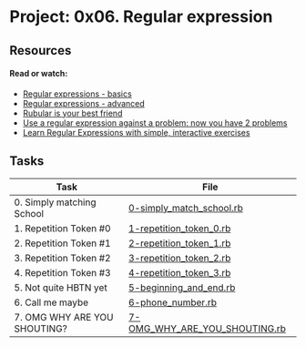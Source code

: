 # Project: 0x06. Regular expression

## Resources

#### Read or watch:

* [Regular expressions - basics](https://intranet.alxswe.com/rltoken/6VeaVMaugIxcFAwA27TBdQ)
* [Regular expressions - advanced](https://intranet.alxswe.com/rltoken/rntjh3-3S86zt0Qy28L10w)
* [Rubular is your best friend](https://intranet.alxswe.com/rltoken/RGkVuw1lZ_hoCCbLsiOAhg)
* [Use a regular expression against a problem: now you have 2 problems](https://intranet.alxswe.com/rltoken/Vwm8lpMUGa4x_FBtlyUQ8g)
* [Learn Regular Expressions with simple, interactive exercises](https://intranet.alxswe.com/rltoken/XsQ6rzS1uy-E6bnswUqIKg)

## Tasks

| Task | File |
| ---- | ---- |
| 0. Simply matching School | [0-simply_match_school.rb](./0-simply_match_school.rb) |
| 1. Repetition Token #0 | [1-repetition_token_0.rb](./1-repetition_token_0.rb) |
| 2. Repetition Token #1 | [2-repetition_token_1.rb](./2-repetition_token_1.rb) |
| 3. Repetition Token #2 | [3-repetition_token_2.rb](./3-repetition_token_2.rb) |
| 4. Repetition Token #3 | [4-repetition_token_3.rb](./4-repetition_token_3.rb) |
| 5. Not quite HBTN yet | [5-beginning_and_end.rb](./5-beginning_and_end.rb) |
| 6. Call me maybe | [6-phone_number.rb](./6-phone_number.rb) |
| 7. OMG WHY ARE YOU SHOUTING? | [7-OMG_WHY_ARE_YOU_SHOUTING.rb](./7-OMG_WHY_ARE_YOU_SHOUTING.rb) |
